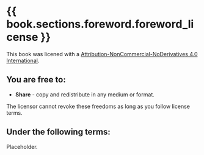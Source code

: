 # {{ book.sections.foreword.foreword_license }}

This book was licened with a [Attribution-NonCommercial-NoDerivatives 4.0 International](http://creativecommons.org/licenses/by-nc-nd/4.0/).

## You are free to:

 * **Share** - copy and redistribute in any medium or format.

The licensor cannot revoke these freedoms as long as you follow license terms.

## Under the following terms:

Placeholder.
